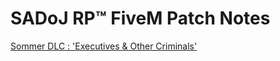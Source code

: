 # SADoJ RP™ FiveM Patch Notes

[Sommer DLC : 'Executives & Other Criminals'](https://github.com/SADoJ-RP-Team/Patch-Notes/tree/main/DLC_1)
